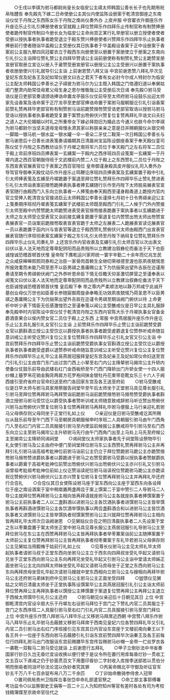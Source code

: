 <!-- { "loadSidebar": true } -->
　　○壬戌以李祺为驸马都尉尚皇长女临安公主祺太师韩国公善长长子也先期用祝帛牲醴告  奉先殿先下嫁二日命使册公主其仪内使监陈设册案于乾清宫御座之东南设仪仗于丹陛之东西陈女乐于丹陛之南尚仪奏外办  上皮弁服  中宫翟衣升御座乐作升座讫乐止引礼引捧册使者女官就殿上拜位赞拜乐作四拜乐止传制官称有制赞捧册使者跪传制官传制曰今册长女为临安公主命尚宫正某行礼举册官以册立授使者使者受册以授执事者执事者跪受退立于殿东赞兴捧册使者兴赞拜乐作四拜毕乐止执事者捧册前行使者随诣华盖殿公主受册仪其日执事者于华盖殿设香案于正中设册案于香案前公主服九翚四凤冠翟衣立于殿西东向册使至以册置于案册使立于册案之东南向引礼引公主诣拜位赞礼赞公主四拜毕赞请公主诣前册使称有制赞礼赞公主跪赞宣册宣册官取册立宣讫以册入于盝赞受册宣册官以册授公主公主受册兴以册置于案执事者收册册使兴引礼就导引公主诣  上前谢恩赞八拜又诣  中宫前谢恩赞八拜礼毕次见皇妃东宫及妃各王及妃如常仪册文曰古之君天下者有女必封今尔成人特封尔为临安公主配太师韩国公李善长之子祺彼为驸马尔为公主既入韩国之门恪遵妇道以奉舅姑闺门整肃内助常佳毋累父母生身之恩尔惟敬哉公主受册后次日谒  奉先殿○驸马受诰仪是日吏部官奏请颁诰捧诰命置龙亭鼓乐仪仗前导至太师府驸马设鼓乐出迎太师家先设香案及诰命案于正厅龙亭至吏部官捧诰命置于案驸马服朝服讫引礼引诣香案前赞礼赞再拜毕吏部官称有制赞驸马诣前跪赞搢笏赞受诰吏部官取诰以授驸马驸马受诰以授执事者执事者跪受复置于案赞出笏俯伏兴赞复位复赞再拜礼毕诰文曰夫妇之道人之大伦婚姻以时礼之所重帝女下嫁必择勋旧为婚此古今通义也朕今命尔李祺为驸马都尉尔当坚夫道毋宠毋慢永肃其家以称朕亲亲之意是日并赐朝服仪从银交椅一脚踏一银马杌一银水盆一银水罐一伞一骨朵二牙仗二鞍笼一次日韩国公李善长与驸马谢恩后十日善长进表笺奏请婚期其日清晨尚宝监陈设御座香案于奉天殿仪銮司陈仪仗于丹陛之东西教坊设乐于丹墀之南将军六员位于奉天殿门之左右将军二员位于殿上帘前序班四员捧表案一玄纁案一于殿内之西序班四员设笺案一玄纁案一于丹墀内道之西百官朝服侍班于文武楼前内赞二人位于殿上之东西赞礼二员位于丹陛之东西宣表官展表官位于表案之西百官陪位  皇帝御谨身殿具皮弁服仪礼司入奏外办导驾官导御奉天殿仗动乐作升座乐止鸣鞭讫序班四员捧表案及玄纁案置于殿中引礼引太师捧表笺及玄纁至丹墀跪置于案退至拜位赞礼赞拜乐作四拜毕乐止赞礼赞进表引礼引太师诣表案前搢笏跪捧表执事者捧玄纁随行乐作至丹陛下太师脱易展表官宣表官随行由殿西门入东向立执事者一人捧笺由奉天殿西至谨身殿甬道上跪授内官内官立受捧入乾清宫女官接进启云太师韩国公李善长谨择七月初十日令男祺亲迎公主上笺奏期序班彻丹墀表笺玄纁案于武楼前太师既至殿西门引礼二人候于门外内赞接引太师至殿中内赞赞跪太师跪赞进表受表官搢笏接表跪置于案执事者以玄纁跪进于太师之左太师受讫受表官又诣前接玄纁复跪置于案退复位内赞赞出笏太师出笏赞宣表展表官一员诣案前跪搢笏取表宣表官跪于太师之左展表二人跪展表宣读讫展表官一员以表跪置于函内兴与宣表官等退立于殿西赞礼赞俯伏兴太师由殿西门出宣表官展表官随行序班彻表案玄纁案于殿之东引礼引太师至丹陛下纳舄复位赞礼赞拜乐作四拜毕乐止仪礼司奏礼毕  上还宫乐作内官收表及玄纁引礼引太师百官以次出表文曰伏以圣人法天地而定尊卑配阴阳而品贵贱所以立教建治叙彝伦而垂法于天下也臣诚惶诚恐稽首顿首伏惟  皇帝陛下膺乾运兴家邦统一寰宇辛勤二十余年而亿兆生民之众咸获皞皞熙熙同泰和之治臣一家骨肉首赖生全继叨荣禄德至渥也臣夙夜兢惕思所报效耄而未能乃荷至恩不以臣男祺之愚庸赐公主下为伉俪荣出望外吉辰在迩谨用奏请至期令男祺俯伏阙门之外恭听恩命臣下情无任瞻天仰圣激切屏营之至谨奉表以闻笺文曰伏以圣人法天地而定尊卑配阴阳而品贵贱所以立教建治叙彝伦垂法于天下也臣诚惶诚恐稽首顿首伏惟  皇后殿下奉  帝之尊内严柔顺法地以静万邦咸宁此诚开基创业母仪万世也如臣善长参随宸御周旋承奉略无功效夙夜兢惕乃荷圣恩不以臣男祺之愚庸赐公主下为伉俪荣出望外吉辰在迩谨令男祺至期诣阙门俯伏以待  上命更祈中听少表下情臣无任感激惶恐之至谨奉笺以闻公主受醮戒仪是日早公主具礼服辞  奉先殿申时内官陈设中宫仪仗于乾清宫丹陛之东西内官陈大乐于丹墀执事女官备金爵酒壸果合以俟内赞女官二员位于殿上之东西  上常服  中宫燕居服升座乐作升座讫乐止公主具礼服引礼女官引公主诣  上前赞拜乐作四拜毕乐止赞公主诣前跪赞受爵女官以爵斟酒立授公主受饮讫以爵授执事者执事者跪受虗爵退复位赞恭听戒命随旨意训戒公主听受讫赞兴复位公主复位赞拜乐作四拜毕乐止引礼女官又引公主诣  中宫前赞拜乐作四拜毕乐止赞公主诣前跪赞受爵执事女官斟酒立授公主受饮讫以爵授执事者执事者跪受虚爵以退赞恭听戒命随旨意训戒公主听受讫赞兴复位公主复位赞拜乐作四拜毕乐止礼毕公主易燕居冠服拜皇妃东宫及妃亲王及妃如常仪命妇送至宫门引礼引公主由宫门东门出过宫门西上小辇至右门内公主降辇驸马揭帘公主升轿内使备仪仗鼓乐前导由武楼右红门金西板桥至午门西门降轿出门升轿女使一十四人服纱帽上簮罗帛花销金胸背两肩方花罗袍间抹金银牡丹花束带皂靴女乐三十六人于阙西接引至府省府台官命妇送至府门各回家东宫及各王送至府前
　　○驸马受醮戒仪是日早太师与驸马具家用祭服告祠堂毕至午后太师坐于正堂驸马具见尊长服引礼引驸马至拜位赞再拜驸马再拜赞诣前跪驸马诣前跪赞搢笏驸马搢笏赞受爵执事者斟酒立授驸马驸马受饮讫以爵受执事者赞听训戒太师随意致戒辞驸马听讫赞出笏俯伏兴驸马出笏俯伏兴赞复位驸马复位赞再拜驸马再拜礼毕驸马便服上马行亲迎礼若驸马父母俱存则父母同坐于正堂行礼如上仪
　　○亲迎仪是日驸马受醮戒讫其所赐仪从鼓乐前导至午门西下马至朝房具朝服候申时序班二人具朝服引驸马由午门西角门入至右红门内官二员具服接引驸马至内使监前候报公主醮戒将毕引驸马至右门西东向立公主至驸马揭帘公主升轿驸马先行由午门西角门出至上马处上马先至府候公主至揭帘公主降轿同谒祠堂
　　○谒祠堂仪太师家执事者先于祠堂陈设祭物毕引礼女使引驸马及公主由府中便门至祠堂拜位驸马东公主西赞礼赞再拜驸马公主并再拜引礼引驸马诣高祖考妣神位前驸马诣前公主仍立于拜位赞跪驸马跪公主亦跪赞搢笏驸马搢笏赞进爵执事者以爵跪进于驸马之右赞受爵驸马受爵以授执事者赞献爵执事者以爵奠于高祖考妣神位前赞出笏俯伏兴驸马出笏俯伏兴公主亦兴引礼又引驸马诣曾祖考妣祖考妣神位前如上仪讫赞诣读祀位驸马诣读祝位赞跪驸马跪公主亦跪读祝讫赞俯伏兴驸马俯伏兴公主亦兴赞复位驸马复位赞再拜驸马公主并再拜礼毕还府行合卺礼
　　○合卺仪其日女使陈设驸马座于室东西向公主座于室西东向各设拜位于座之南设酒案于室中稍南置两盏两卺于案上馔案二于室中赞引二人导驸马二人导公主就拜位赞再拜驸马公主相向皆再拜请就座驸马公主各就座执事者捧馔案置于驸马公主前执事者二人以二盏斟酒以进驸马公主各饮酒执事者进馔驸马公主皆举馔执事者再斟酒进馔驸马公主各饮酒举馔执事以两卺盏斟酒合和以进驸马公主皆饮酒执事者又进馔驸马公主皆举馔执者彻馔案赞驸马公主兴就拜位赞再拜驸马公主相向皆再拜礼毕太师次日诣阙谢恩　○见舅姑仪合卺之明日清晨执事者二人先设案于堂之东以枣粟盘置于案太师坐正堂中驸马具见尊长服公主燕居冠服引礼导驸马公主至拜位驸马在东公主在西赞再拜驸马公主皆再拜执事者举枣粟案诣前公主随捧案置于太师前公主复位赞再拜驸马公主皆再拜执事者彻枣粟案于东礼毕若驸马父母俱存则公主见舅姑当用腵脩于姑前行礼如上仪
　　○见尊长仪驸马公主见太师礼毕太师起执事者请驸马叔于正堂东西向坐驸马公主立于西东向四拜叔坐受礼毕起又请驸马兄坐于正堂东西向驸马公主东向再拜兄坐受礼毕起又引驸马公主诣中堂请太师姊正面坐驸马公主北向四拜太师姊坐受礼毕起又请驸马庶母坐于正堂之东西向驸马公主东向再拜庶母坐受礼毕起次请驸马嫂就中堂东西相向立驸马公主与嫂相向再拜毕驸马公主还府驸马弟妹到府中见驸马公主驸马公主正面坐受四拜
　　○盥馈仪见舅姑之又明日清晨太师坐于正堂执事陈设馔案毕公主具燕居冠服引礼引公主诣太师前拜位赞再拜公主再拜执事者以馔授公主捧馔置于案退复位赞再拜公主再拜公主退立于西候太师馔毕引礼引公主还府
　　○驸马朝见仪亲迎后十日朝见其日  上位  中宫御乾清宫内官设伞扇大乐于丹墀左右设驸马拜位于宫门之下赞礼内官二员其服立于宫门之东西序班二人具服引驸马至右红门引礼内官二员具服接引驸马至宫门拜位  上位  中宫升座乐作赞八拜驸马八拜毕乐止又移驸马拜席近西朝  中宫赞八拜乐作驸马八拜毕乐止礼毕驸马去蔽膝又移驸马拜席于西南见皇妃六位各赞四拜礼毕又引礼内官二员引驸马出右红门序班接引见东宫其日内官设东宫座于文楼前南向秦王以下各王共十一位座于东西向驸马去蔽膝引礼引诣东宫前赞四拜毕次诣秦王及各王前每位行四拜礼驸马出门改服诣东宫前赐膳毕东宫传旨赐驸马纱帽一金带一纻丝罗衣各一袭靴一双鞍马二驸马受讫就诣  上前谢恩行五拜礼
　　○甲子立倒钞法中书省奏国家行钞日久岂无昏烂宜设收换以便行使于是议令所在置行用库每昏烂钞一贯收工文五百以下递减之仍于钞面贯百文下用墨印昏钞二字封收入库按季送部若以贯伯分明而倒易者同沮坏钞法论混以伪钞者究其罪
　　○丙寅命赐北平守御及听征官军钞五千万八千七百余锭布帛八万二千余匹
　　○丁卯始命散骑参侍舍人冠带
　　○置司佩局贵州卫指挥佥事张岱卒命礼部遣官祭之
　　○命工部主事郭傅署考功监令○以监察御史王偁等一百二十三人为知府知州等官有差时各处有司为考校钱粮簿牒至京故命官往代之
